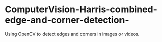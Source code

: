 # ComputerVision-Harris-combined-edge-and-corner-detection-
Using OpenCV to detect edges and corners in images or videos.

